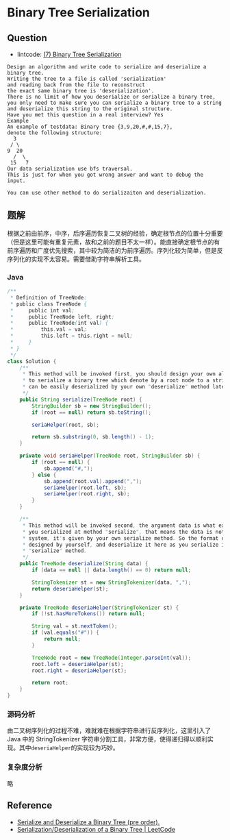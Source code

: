 # Binary Tree Serialization

## Question

- lintcode: [(7) Binary Tree Serialization](http://www.lintcode.com/en/problem/binary-tree-serialization/)

```
Design an algorithm and write code to serialize and deserialize a binary tree.
Writing the tree to a file is called 'serialization'
and reading back from the file to reconstruct
the exact same binary tree is 'deserialization'.
There is no limit of how you deserialize or serialize a binary tree,
you only need to make sure you can serialize a binary tree to a string
and deserialize this string to the original structure.
Have you met this question in a real interview? Yes
Example
An example of testdata: Binary tree {3,9,20,#,#,15,7},
denote the following structure:
  3
 / \
9  20
  /  \
 15   7
Our data serialization use bfs traversal.
This is just for when you got wrong answer and want to debug the input.

You can use other method to do serializaiton and deserialization.
```

## 题解

根据之前由前序，中序，后序遍历恢复二叉树的经验，确定根节点的位置十分重要（但是这里可能有重复元素，故和之前的题目不太一样）。能直接确定根节点的有前序遍历和广度优先搜索，其中较为简洁的为前序遍历。序列化较为简单，但是反序列化的实现不太容易。需要借助字符串解析工具。


### Java

```java
/**
 * Definition of TreeNode:
 * public class TreeNode {
 *     public int val;
 *     public TreeNode left, right;
 *     public TreeNode(int val) {
 *         this.val = val;
 *         this.left = this.right = null;
 *     }
 * }
 */
class Solution {
    /**
     * This method will be invoked first, you should design your own algorithm
     * to serialize a binary tree which denote by a root node to a string which
     * can be easily deserialized by your own "deserialize" method later.
     */
    public String serialize(TreeNode root) {
        StringBuilder sb = new StringBuilder();
        if (root == null) return sb.toString();

        seriaHelper(root, sb);

        return sb.substring(0, sb.length() - 1);
    }

    private void seriaHelper(TreeNode root, StringBuilder sb) {
        if (root == null) {
            sb.append("#,");
        } else {
            sb.append(root.val).append(",");
            seriaHelper(root.left, sb);
            seriaHelper(root.right, sb);
        }
    }

    /**
     * This method will be invoked second, the argument data is what exactly
     * you serialized at method "serialize", that means the data is not given by
     * system, it's given by your own serialize method. So the format of data is
     * designed by yourself, and deserialize it here as you serialize it in
     * "serialize" method.
     */
    public TreeNode deserialize(String data) {
        if (data == null || data.length() == 0) return null;

        StringTokenizer st = new StringTokenizer(data, ",");
        return deseriaHelper(st);
    }

    private TreeNode deseriaHelper(StringTokenizer st) {
        if (!st.hasMoreTokens()) return null;

        String val = st.nextToken();
        if (val.equals("#")) {
            return null;
        }

        TreeNode root = new TreeNode(Integer.parseInt(val));
        root.left = deseriaHelper(st);
        root.right = deseriaHelper(st);

        return root;
    }
}
```

### 源码分析

由二叉树序列化的过程不难，难就难在根据字符串进行反序列化，这里引入了 Java 中的 StringTokenizer 字符串分割工具，非常方便，使得递归得以顺利实现。其中`deseriaHelper`的实现较为巧妙。

### 复杂度分析

略

## Reference

- [Serialize and Deserialize a Binary Tree (pre order).](https://gist.github.com/bittib/5620951)
- [Serialization/Deserialization of a Binary Tree | LeetCode](http://articles.leetcode.com/2010/09/serializationdeserialization-of-binary.html)
